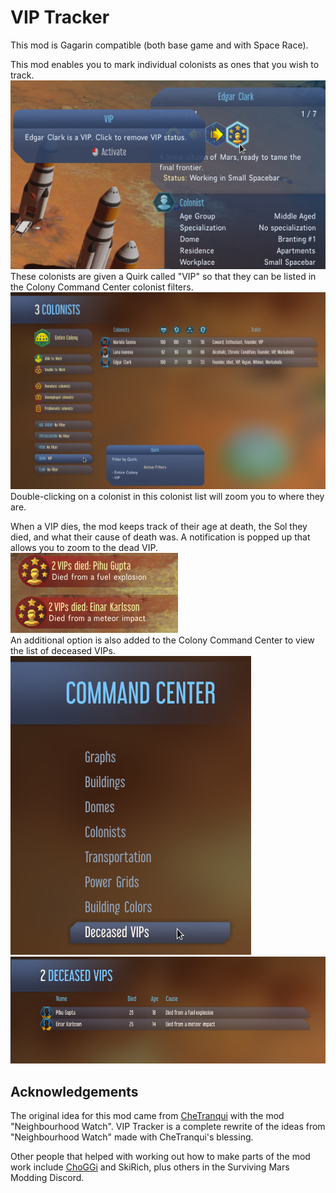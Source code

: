 # VIP Tracker

This mod is Gagarin compatible (both base game and with Space Race).

This mod enables you to mark individual colonists as ones that you wish to track.  
![VIP Toggle](Images/PreviewVIPButton.png)  
These colonists are given a Quirk called "VIP" so that they can be listed in the Colony Command Center colonist filters.  
![VIP Colonist Filter](Images/LivingVIPs.png)  
Double-clicking on a colonist in this colonist list will zoom you to where they are.

When a VIP dies, the mod keeps track of their age at death, the Sol they died, and what their cause of death was.
A notification is popped up that allows you to zoom to the dead VIP.  
![Notification](Images/NotificationPreview.png)  
An additional option is also added to the Colony Command Center to view the list of deceased VIPs.  
![Colony Command Center Option](Images/CommandCenterOption.png)  
![Deceased VIP List](Images/DeceasedList.png)  

## Acknowledgements

The original idea for this mod came from [CheTranqui](https://github.com/CheTranqui) with the mod "Neighbourhood Watch".
VIP Tracker is a complete rewrite of the ideas from "Neighbourhood Watch" made with CheTranqui's blessing.

Other people that helped with working out how to make parts of the mod work include [ChoGGi](https://github.com/ChoGGi) and SkiRich, plus others in the Surviving Mars Modding Discord.